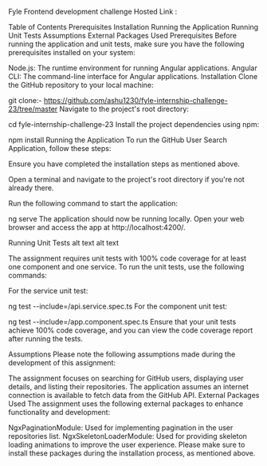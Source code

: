 Fyle Frontend development challenge
Hosted Link : 

Table of Contents
Prerequisites
Installation
Running the Application
Running Unit Tests
Assumptions
External Packages Used
Prerequisites
Before running the application and unit tests, make sure you have the following prerequisites installed on your system:

Node.js: The runtime environment for running Angular applications.
Angular CLI: The command-line interface for Angular applications.
Installation
Clone the GitHub repository to your local machine:

git clone:- https://github.com/ashu1230/fyle-internship-challenge-23/tree/master
Navigate to the project's root directory:

cd fyle-internship-challenge-23
Install the project dependencies using npm:

npm install
Running the Application
To run the GitHub User Search Application, follow these steps:

Ensure you have completed the installation steps as mentioned above.

Open a terminal and navigate to the project's root directory if you're not already there.

Run the following command to start the application:

ng serve
The application should now be running locally. Open your web browser and access the app at http://localhost:4200/.

Running Unit Tests
alt text alt text

The assignment requires unit tests with 100% code coverage for at least one component and one service. To run the unit tests, use the following commands:

For the service unit test:

ng test --include=/api.service.spec.ts
For the component unit test:

ng test --include=/app.component.spec.ts
Ensure that your unit tests achieve 100% code coverage, and you can view the code coverage report after running the tests.

Assumptions
Please note the following assumptions made during the development of this assignment:

The assignment focuses on searching for GitHub users, displaying user details, and listing their repositories.
The application assumes an internet connection is available to fetch data from the GitHub API.
External Packages Used
The assignment uses the following external packages to enhance functionality and development:

NgxPaginationModule: Used for implementing pagination in the user repositories list.
NgxSkeletonLoaderModule: Used for providing skeleton loading animations to improve the user experience.
Please make sure to install these packages during the installation process, as mentioned above.
